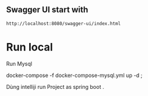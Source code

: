 ## Swagger UI start with 
 `http://localhost:8080/swagger-ui/index.html`


# Run local 

Run Mysql  

docker-compose -f docker-compose-mysql.yml up -d ;


Dùng intelliji run Project as spring boot .

